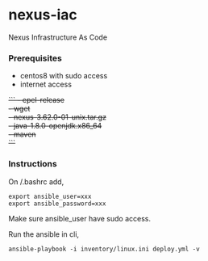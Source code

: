 # nexus-iac
Nexus Infrastructure As Code

### Prerequisites
- centos8 with sudo access
- internet access
<strike>
```
- epel-release</br>
- wget</br>
- nexus-3.62.0-01-unix.tar.gz</br>
- java-1.8.0-openjdk.x86_64</br>
- maven</br>
```
</strike>

### Instructions

On <home>/.bashrc add,
```
export ansible_user=xxx
export ansible_password=xxx
```
Make sure ansible_user have sudo access.

Run the ansible in cli,
```
ansible-playbook -i inventory/linux.ini deploy.yml -v
```
